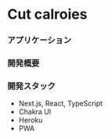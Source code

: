 # Cut calroies

### アプリケーション

<!-- - [Cut calroies](https://cut-calroies.herokuapp.com/) -->

### 開発概要

<!-- - 「Cut calroies」は、...アプリケーションです。 -->

### 開発スタック

- Next.js, React, TypeScript
- Chakra UI
- Heroku
- PWA
